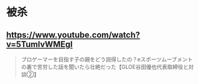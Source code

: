 # 被杀

## https://www.youtube.com/watch?v=5TumlvWMEgI

> プロゲーマーを目指す子の親をどう説得したの？eスポーツムーブメントの裏で苦労した話を聞いたら壮絶だった【GLOE谷田優也代表取締役と対談②】 
